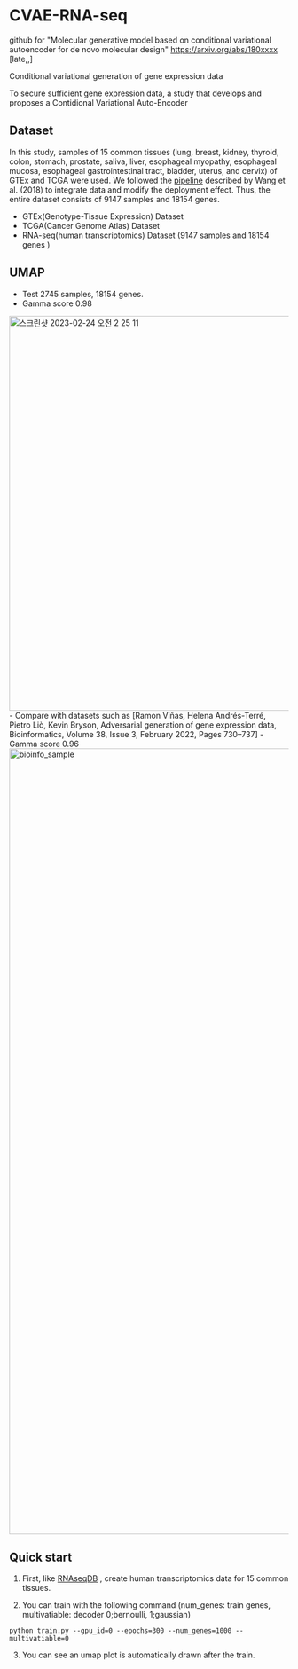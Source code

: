 # CVAE-RNA-seq
github for "Molecular generative model based on conditional variational autoencoder for de novo molecular design"
https://arxiv.org/abs/180xxxx [late,,]

Conditional variational generation of gene expression data

To secure sufficient gene expression data, a study that develops and proposes a Contidional Variational Auto-Encoder 

Dataset
----------
In this study, samples of 15 common tissues (lung, breast, kidney, thyroid, colon, stomach, prostate, saliva, liver, esophageal myopathy, esophageal mucosa, esophageal gastrointestinal tract, bladder, uterus, and cervix) of GTEx and TCGA were used. We followed the [pipeline](https://github.com/mskcc/RNAseqDB) described by Wang et al. (2018) to integrate data and modify the deployment effect. Thus, the entire dataset consists of 9147 samples and 18154 genes.
- GTEx(Genotype-Tissue Expression) Dataset
- TCGA(Cancer Genome Atlas) Dataset
- RNA-seq(human transcriptomics) Dataset (9147 samples and 18154 genes )

UMAP
----------
- Test 2745 samples, 18154 genes.
- Gamma score 0.98
<img width="712" alt="스크린샷 2023-02-24 오전 2 25 11" src="https://user-images.githubusercontent.com/69189272/220983236-25ae773f-0264-47aa-830d-bee86627d5ef.png">
- Compare with datasets such as [Ramon Viñas, Helena Andrés-Terré, Pietro Liò, Kevin Bryson, Adversarial generation of gene expression data, Bioinformatics, Volume 38, Issue 3, February 2022, Pages 730–737]
- Gamma score 0.96
<img width="1417" alt="bioinfo_sample" src="https://user-images.githubusercontent.com/69189272/217756386-82593ab1-4e83-4e23-9089-27ad56917c97.png">


Quick start
----------

1. First, like  [RNAseqDB](https://github.com/mskcc/RNAseqDB) , create human transcriptomics data for 15 common tissues.

2. You can train with the following command (num_genes: train genes, multivatiable: decoder 0;bernoulli, 1;gaussian)
```
python train.py --gpu_id=0 --epochs=300 --num_genes=1000 --multivatiable=0
```
3. You can see an umap plot is automatically drawn after the train.
